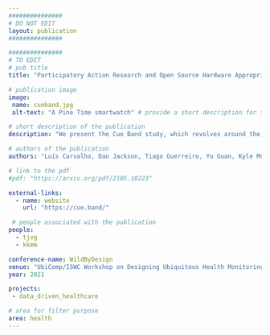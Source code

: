 ```yaml
---
###############
# DO NOT EDIT
layout: publication
###############

###############
# TO EDIT
# pub title
title: "Participatory Action Research and Open Source Hardware Appropriation for Large Scale In-The-Wild Studies"

# publication image
image:
 name: cueband.jpg
 alt-text: "A Pine Time smartwatch" # provide a short description for the image #a11y

# short description of the publication
description: "We present the Cue Band study, which revolves around the creation of a wristband cueing device for people with Parkinson's that experience drooling. We present an approach for research in-the-wild, which draws on participatory action research theory, that places the end-user at the centre of the process, aiming to first and for most to create a workable product for the end-user, before engaging in a formal study. In the last section, we explore the appropriation of existing open-source hardware for in-the-wild research, by describing problems and solutions associated with developing Ubicomp technologies for large-scale studies."

# authors of the publication
authors: "Luís Carvalho, Dan Jackson, Tiago Guerreiro, Yu Guan, Kyle Montague"

# link to the pdf
#pdf: "https://arxiv.org/pdf/2105.10223"

external-links:
  - name: website
    url: "https://cue.band/"

 # people associated with the publication
people:
  - tjvg
  - kkmm

conference-name: WildByDesign
venue: "UbiComp/ISWC Workshop on Designing Ubiquitous Health Monitoring Technologies for Challenging Environments"
year: 2021

projects:
 - data_driven_healthcare

# area for filter purpose
area: health
---
```

